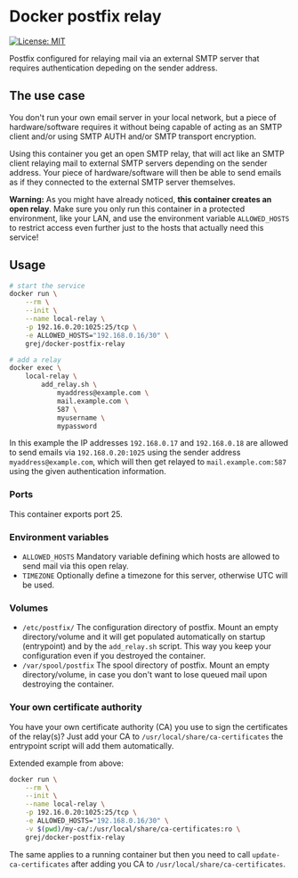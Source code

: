 # Docker postfix relay

[![License: MIT][license-mit]](LICENSE)

Postfix configured for relaying mail via an external SMTP server that requires authentication depeding on the sender address.

## The use case

You don't run your own email server in your local network, but a piece of hardware/software requires it without being capable of acting as an SMTP client and/or using SMTP AUTH and/or SMTP transport encryption.

Using this container you get an open SMTP relay, that will act like an SMTP client relaying mail to external SMTP servers depending on the sender address. Your piece of hardware/software will then be able to send emails as if they connected to the external SMTP server themselves.

**Warning:** As you might have already noticed, **this container creates an open relay**. Make sure you only run this container in a protected environment, like your LAN, and use the environment variable `ALLOWED_HOSTS` to restrict access even further just to the hosts that actually need this service! 

## Usage

```bash
# start the service
docker run \
    --rm \
    --init \
    --name local-relay \
    -p 192.16.0.20:1025:25/tcp \
    -e ALLOWED_HOSTS="192.168.0.16/30" \
    grej/docker-postfix-relay

# add a relay
docker exec \
    local-relay \
        add_relay.sh \
            myaddress@example.com \
            mail.example.com \
            587 \
            myusername \
            mypassword
```

In this example the IP addresses `192.168.0.17` and `192.168.0.18` are allowed to send emails via `192.168.0.20:1025` using the sender address `myaddress@example.com`, which will then get relayed to `mail.example.com:587` using the given authentication information.

### Ports

This container exports port 25.

### Environment variables

* `ALLOWED_HOSTS` Mandatory variable defining which hosts are allowed to send mail via this open relay.
* `TIMEZONE` Optionally define a timezone for this server, otherwise UTC will be used.

### Volumes

* `/etc/postfix/` The configuration directory of postfix. Mount an empty directory/volume and it will get populated automatically on startup (entrypoint) and by the `add_relay.sh` script. This way you keep your configuration even if you destroyed the container.
* `/var/spool/postfix` The spool directory of postfix. Mount an empty directory/volume, in case you don't want to lose queued mail upon destroying the container.

### Your own certificate authority

You have your own certificate authority (CA) you use to sign the certificates of the relay(s)? Just add your CA to `/usr/local/share/ca-certificates` the entrypoint script will add them automatically.

Extended example from above:
```bash
docker run \
    --rm \
    --init \
    --name local-relay \
    -p 192.16.0.20:1025:25/tcp \
    -e ALLOWED_HOSTS="192.168.0.16/30" \
    -v $(pwd)/my-ca/:/usr/local/share/ca-certificates:ro \
    grej/docker-postfix-relay
```

The same applies to a running container but then you need to call `update-ca-certificates` after adding you CA to `/usr/local/share/ca-certificates`.

[license-mit]: https://img.shields.io/badge/license-MIT-blue.svg
